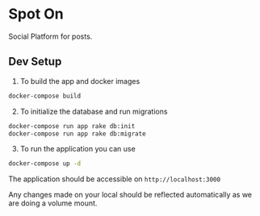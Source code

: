 # Spot On 

Social Platform for posts. 

## Dev Setup

1. To build the app and docker images

```bash
docker-compose build
```
2. To initialize the database and run migrations

```bash
docker-compose run app rake db:init
docker-compose run app rake db:migrate
```

3. To run the application you can use 

```bash
docker-compose up -d
```


The application should be accessible on `http://localhost:3000`

Any changes made on your local should be reflected automatically as we are doing a volume mount.


